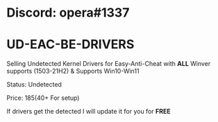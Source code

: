 # Discord: opera#1337
# UD-EAC-BE-DRIVERS

Selling Undetected Kernel Drivers for Easy-Anti-Cheat with **ALL** Winver supports (1503-21H2) & Supports Win10-Win11

Status: Undetected


Price: $185 ($40+ For setup)

If drivers get the detected I will update it for you for **FREE**
